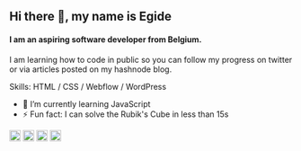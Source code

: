 ## Hi there 👋, my name is Egide

#### I am an aspiring software developer from Belgium.
I am learning how to code in public so you can follow my progress on twitter or via articles posted on my hashnode blog.

Skills: HTML / CSS / Webflow / WordPress

- 🌱 I’m currently learning JavaScript 
- ⚡ Fun fact: I can solve the Rubik's Cube in less than 15s 


[<img src='https://cdn.jsdelivr.net/npm/simple-icons@3.0.1/icons/twitter.svg' alt='twitter' height='20'>](https://twitter.com/egidehirwa)
[<img src='https://cdn.jsdelivr.net/npm/simple-icons@3.0.1/icons/hashnode.svg' alt='dev' height='20'>](egidehirwa) 
[<img src='https://cdn.jsdelivr.net/npm/simple-icons@3.0.1/icons/codepen.svg' alt='codepen' height='20'>](https://codepen.io/egidehirwa)
[<img src='https://cdn.jsdelivr.net/npm/simple-icons@3.0.1/icons/github.svg' alt='github' height='20'>](https://github.com/egidehirwa)   



